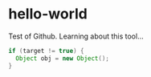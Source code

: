 # hello-world
Test of Github. Learning about this tool...

```java
if (target != true) {
  Object obj = new Object();
}
```
